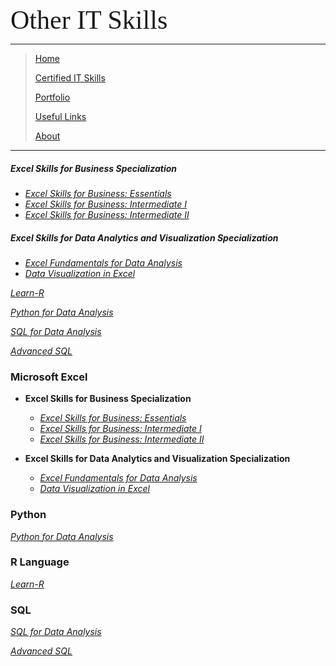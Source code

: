 <span style="font-family:Papyrus; font-size:3em;">Other IT Skills</span>

---

> [Home](index.md)
> 
> [Certified IT Skills](certified_skills.md)
>
> [Portfolio](portfolio.md)
> 
> [Useful Links](links.md)
> 
> [About](about.md)

---

##### Excel Skills for Business Specialization
* _[Excel Skills for Business: Essentials](excel_skills_for_business_essentials.md)_
* _[Excel Skills for Business: Intermediate I](excel_skills_for_business_intermediate_1.md)_
* _[Excel Skills for Business: Intermediate II](excel_skills_for_business_intermediate_2.md)_

##### Excel Skills for Data Analytics and Visualization Specialization
* _[Excel Fundamentals for Data Analysis](excel_fundamentals_for_data_analysis.md)_
* _[Data Visualization in Excel](data_visualization_in_excel.md)_

<!--
<details>
 <summary><i>Microsoft Excel</i></summary>
 
 <h3>by Coursera | Macquarie University</h3>
 
 <ul>
  <li><b>Excel Skills for Business Specialization</b>
    <ul>
     <li><i><a href="https://github.com/mbhagwan/mbhagwan.github.io/blob/main/excel_skills_for_business_essentials.md">Excel Skills for Business: Essentials</a></i></li>
     <li><i><a href="https://github.com/mbhagwan/mbhagwan.github.io/blob/main/excel_skills_for_business_intermediate_1.md">Excel Skills for Business: Intermediate I</a></i></li>
    </ul>
  </li>
  <li><b>Excel Skills for Data Analytics and Visualization Specialization</b>
    <ul>
     <li><i><a href="https://github.com/mbhagwan/mbhagwan.github.io/blob/main/excel_fundamentals_for_data_analysis.md">Excel Fundamentals for Data Analysis</a></i></li>
     <li><i><a href="https://github.com/mbhagwan/mbhagwan.github.io/blob/main/data_visualization_in_excel.md">Data Visualization in Excel</a></i></li>
    </ul>
  </li>
</ul>
</details>
-->

_[Learn-R](https://github.com/mbhagwan/Learn-R)_

_[Python for Data Analysis](https://github.com/mbhagwan/Python-for-Data-Analysis)_

_[SQL for Data Analysis](https://github.com/mbhagwan/SQL-for-Data-Analysis)_

_[Advanced SQL](https://github.com/mbhagwan/Advanced-PostgreSQL)_


### Microsoft Excel

* **Excel Skills for Business Specialization**

  * _[Excel Skills for Business: Essentials](excel_skills_for_business_essentials.md)_
  * _[Excel Skills for Business: Intermediate I](excel_skills_for_business_intermediate_1.md)_
  * _[Excel Skills for Business: Intermediate II](excel_skills_for_business_intermediate_2.md)_

* **Excel Skills for Data Analytics and Visualization Specialization**

  * _[Excel Fundamentals for Data Analysis](excel_fundamentals_for_data_analysis.md)_
  * _[Data Visualization in Excel](data_visualization_in_excel.md)_

### Python

_[Python for Data Analysis](https://github.com/mbhagwan/Python-for-Data-Analysis)_

### R Language

_[Learn-R](https://github.com/mbhagwan/Learn-R)_

### SQL

_[SQL for Data Analysis](https://github.com/mbhagwan/SQL-for-Data-Analysis)_

_[Advanced SQL](https://github.com/mbhagwan/Advanced-PostgreSQL)_

